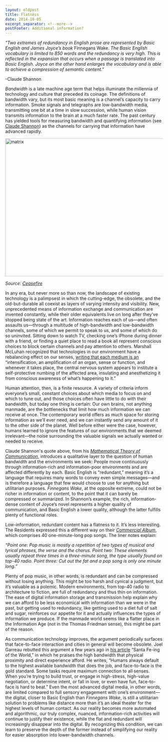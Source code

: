```yaml
---
layout: oldpost
title: Flatness
date: 2014-10-05
excerpt_separator: <!--more-->
postFooter: Additional information?
---
```


<em>"Two extremes of redundancy in English prose are represented by Basic English and James Joyce’s book</em> Finnegans Wake. <em>The Basic English vocabulary is limited to 850 words and the redundancy is very high. This is reflected in the expansion that occurs when a passage is translated into Basic English. Joyce on the other hand enlarges the vocabulary and is able to achieve a compression of semantic content."</em>

-Claude Shannon

<em>Bandwidth</em> is a late machine age term that helps illuminate the millennia of technology and culture that preceded its coinage. The definitions of bandwidth vary, but its most basic meaning is a channel’s capacity to carry information. Smoke signals and telegraphs are low-bandwidth media, transmitting one bit at a time in slow succession, while human vision transmits information to the brain at a much faster rate. The past century has yielded tools for measuring bandwidth and quantifying information (see <a href="http://en.wikipedia.org/wiki/Claude_Shannon">Claude Shannon</a>) as the channels for carrying that information have advanced rapidly.

<a href="https://kneelingbus.files.wordpress.com/2014/10/matrix.jpg"><img class="aligncenter  wp-image-576" src="http://kneelingbus.files.wordpress.com/2014/10/matrix.jpg" alt="matrix" width="587" height="440" /></a>

<em>Source: <a href="http://ceasefiremagazine.co.uk/book-review-decoding-reality-the-universe-as-quantum-information/">Ceasefire</a></em>

In any era, but never more so than now, the landscape of existing technology is a palimpsest in which the cutting-edge, the obsolete, and the old-but-durable all coexist as layers of varying intensity and visibility. New, unprecedented means of information exchange and communication are invented constantly, while their older equivalents live on long after they’ve stopped being state of the art. Information reaches each of us—and often assaults us—through a multitude of high-bandwidth and low-bandwidth channels, some of which we permit to speak to us, and some of which do so uninvited. Sitting down to watch TV, checking one’s iPhone during dinner with a friend, or finding a quiet place to read a book all represent conscious choices to block certain channels and pay attention to others. Marshall McLuhan recognized that technologies in our environment have a rebalancing effect on our senses, <a href="http://www.psmag.com/navigation/nature-and-technology/medium-message-50-years-later-91552/">writing that each medium is an</a> “intensification, an amplification of an organ, sense or function, and whenever it takes place, the central nervous system appears to institute a self-protective numbing of the affected area, insulating and anesthetizing it from conscious awareness of what’s happening to it.”

Human attention, then, is a finite resource. A variety of criteria inform everyone’s small, constant choices about which media to focus on and which to tune out, and those choices often have little to do with their bandwidth, but today one thing is certain: Our own brains, not anything manmade, are the bottlenecks that limit how much information we can receive at once. The contemporary world offers as much space for storing information as we’ll ever need, and we can instantly send any amount of it to the other side of the planet. Well before either were the case, however, humans learned to ignore the features of our environments that we deemed irrelevant—the noise surrounding the valuable signals we actually wanted or needed to receive.

Claude Shannon's quote above, from his <a href="http://en.wikipedia.org/wiki/A_Mathematical_Theory_of_Communication"><em>Mathematical Theory of Communication</em></a>, introduces a qualitative layer to the question of human bandwidth and the environments we seek: People move continuously through information-rich and information-poor environments and are affected differently by each. Basic English is “redundant,” meaning it’s a language that requires many words to convey even simple messages—and is therefore a language that few would choose to use for anything but utilitarian purposes. <em>Finnegans Wake</em>, at the opposite extreme, could not be richer in information or content, to the point that it can barely be compressed or summarized. In Shannon’s example, the rich, information-dense content of Joyce’s novel represents a higher quality of communication, and Basic English a lower quality, although the latter fulfills plenty of functional roles.

Low-information, redundant content has a flatness to it. It’s less interesting. The Residents expressed this a different way on their <a href="http://en.wikipedia.org/wiki/Commercial_Album"><em>Commercial Album</em></a>, which comprises 40 one-minute-long pop songs. The liner notes explain:

<em>“Point one: Pop music is mostly a repetition of two types of musical and lyrical phrases, the verse and the chorus. Point two: These elements usually repeat three times in a three-minute song, the type usually found on top-40 radio. Point three: Cut out the fat and a pop song is only one minute long.”</em>

Plenty of pop music, in other words, is redundant and can be compressed without losing anything. This might be too harsh and cynical a judgment, but it’s valuable as a polemic. Modern environments, from top-40 radio to architecture to fiction, are full of redundancy and thus thin on information. The ease of digital information storage and transmission help explain why we can afford to be less economical with information than we were in the past, but getting used to redundancy, like getting used to a diet full of salt and sugar, reinforces our appetite for it and actually influences the types of information we produce. If the manmade world seems like a flatter place in the Information Age (not in the Thomas Friedman sense), this might be part of the reason.

As communication technology improves, the argument periodically surfaces that face-to-face interaction and cities in general will become obsolete. Joel Garreau rebutted this argument a few years ago in <a href="http://www.newgeography.com/content/001582-santa-fe-ing-world">his article</a> “Santa Fe-ing of the World,” in which he praises the high bandwidth that physical proximity and direct experience afford. He writes, “Humans always default to the highest available bandwidth that does the job, and face-to-face is the gold standard. Some tasks require maximum connection to all senses. When you’re trying to build trust, or engage in high-stress, high-value negotiation, or determine intent, or fall in love, or even have fun, face-to-face is hard to beat.” Even the most advanced digital media, in other words, are limited compared to full sensory engagement with one’s environment—the digital, closer to Basic English than <em>Finnegans Wake</em>, is still a utilitarian solution to problems like distance more than it’s an ideal theater for the highest levels of human contact. As our reality becomes more automated and algorithmic, our truly complex, nuanced, information-rich activities will continue to justify their existence, while the flat and redundant will increasingly disappear into the digital. By recognizing this condition, we can learn to preserve the depth of the former instead of simplifying our reality for easier absorption into lower-bandwidth channels.